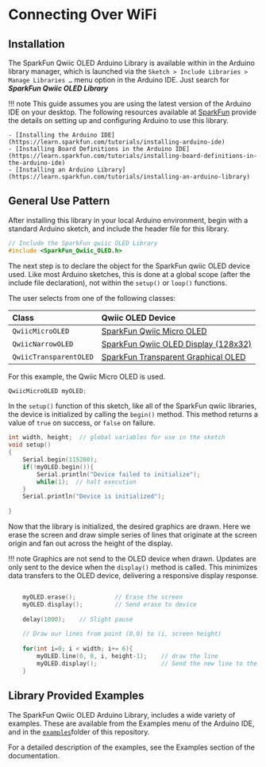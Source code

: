 # Connecting Over WiFi


## Installation

The SparkFun Qwiic OLED Arduino Library is available within in the Arduino library manager, which is launched via the `Sketch > Include Libraries > Manage Libraries …` menu option in the Arduino IDE. Just search for ***SparkFun Qwiic OLED Library***

!!! note
    This guide assumes you are using the latest version of the Arduino IDE on your desktop. The following resources available at [SparkFun](https://www.sparkfun.com) provide the details on setting up and configuring Arduino to use this library.

    - [Installing the Arduino IDE](https://learn.sparkfun.com/tutorials/installing-arduino-ide)
    - [Installing Board Definitions in the Arduino IDE](https://learn.sparkfun.com/tutorials/installing-board-definitions-in-the-arduino-ide)
    - [Installing an Arduino Library](https://learn.sparkfun.com/tutorials/installing-an-arduino-library)

General Use Pattern
---------
After installing this library in your local Arduino environment, begin with a standard Arduino sketch, and include the header file for this library.
```C++
// Include the SparkFun qwiic OLED Library
#include <SparkFun_Qwiic_OLED.h>
```
The next step is to declare the object for the SparkFun qwiic OLED device used. Like most Arduino sketches, this is done at a global scope (after the include file declaration), not within the ```setup()``` or ```loop()``` functions. 

The user selects from one of the following classes:

| Class | Qwiic OLED Device |
| :--- | :--- |
| `QwiicMicroOLED` | [SparkFun Qwiic Micro OLED ]( https://www.sparkfun.com/products/14532)| 
| `QwiicNarrowOLED` | [SparkFun Qwiic OLED Display (128x32) ]( https://www.sparkfun.com/products/17153)| 
| `QwiicTransparentOLED` | [SparkFun Transparent Graphical OLED]( https://www.sparkfun.com/products/15173)| 

For this example, the Qwiic Micro OLED is used.
```C++
QwiicMicroOLED myOLED;
```
In the ```setup()``` function of this sketch, like all of the SparkFun qwiic libraries, the device is initialized by calling the ```begin()``` method. This method returns a value of ```true``` on success, or ```false``` on failure. 
```C++
int width, height;  // global variables for use in the sketch
void setup()
{
    Serial.begin(115200);
    if(!myOLED.begin()){
        Serial.println("Device failed to initialize");
        while(1);  // halt execution
    }
    Serial.println("Device is initialized");
    
}
```
Now that the library is initialized, the desired graphics are drawn. Here we erase the screen and draw simple series of lines that originate at the screen origin and fan out across the height of the display. 

!!! note
    Graphics are not send to the OLED device when drawn. Updates are only sent to the device when the `display()` method is called. This minimizes data transfers to the OLED device, delivering a responsive display response. 

```C++

    myOLED.erase();           // Erase the screen
    myOLED.display();         // Send erase to device
    
    delay(1000);    // Slight pause
    
    // Draw our lines from point (0,0) to (i, screen height)
    
    for(int i=0; i < width; i+= 6){
        myOLED.line(0, 0, i, height-1);    // draw the line
        myOLED.display();                  // Send the new line to the device for display
    }
```


Library Provided Examples
--------
The SparkFun Qwiic OLED Arduino Library, includes a wide variety of examples. These are available from the Examples menu of the Arduino IDE, and in the [`examples`](https://github.com/sparkfun/SparkFun_Qwiic_OLED_Arduino_Library/blob/main/examples)folder of this repository. 

For a detailed description of the examples, see the Examples section of the documentation.


